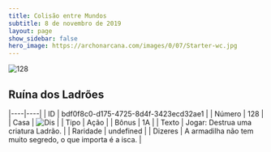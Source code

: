 ```yaml
---
title: Colisão entre Mundos
subtitle: 8 de novembro de 2019
layout: page
show_sidebar: false
hero_image: https://archonarcana.com/images/0/07/Starter-wc.jpg
---
```


![128](https://cdn.keyforgegame.com/media/card_front/pt/452_128_J4R78FH95HJQ_pt.png)

## Ruína dos Ladrões

|----|----|
| ID | bdf0f8c0-d175-4725-8d4f-3423ecd32ae1 |
| Número | 128 |
| Casa | ![Dis](https://archonarcana.com/images/thumb/e/e8/Dis.png/22px-Dis.png "Dis") |
| Tipo | Ação |
| Bônus | 1A |
| Texto | Jogar: Destrua uma criatura Ladrão. |
| Raridade | undefined |
| Dizeres | A armadilha não tem muito segredo,  o que importa é a isca. |